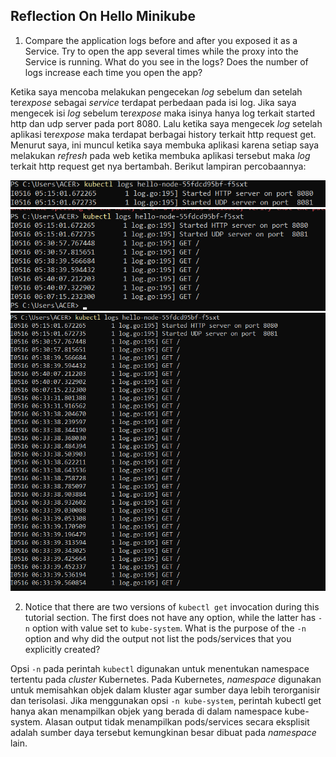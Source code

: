 ## Reflection On Hello Minikube

1. Compare the application logs before and after you exposed it as a Service. Try to open the app several times while the proxy into the Service is running. What do you see in the logs? Does the number of logs increase each time you open the app?

Ketika saya mencoba melakukan pengecekan *log* sebelum dan setelah ter*expose* sebagai *service* terdapat perbedaan pada isi log. Jika saya mengecek isi *log* sebelum ter*expose* maka isinya hanya log terkait started http dan udp server pada port 8080. Lalu ketika saya mengecek *log* setelah aplikasi ter*expose* maka terdapat berbagai history terkait http request get. Menurut saya, ini muncul ketika saya membuka aplikasi karena setiap saya melakukan *refresh* pada web ketika membuka aplikasi tersebut maka *log* terkait http request get nya bertambah. Berikut lampiran percobaannya: <br>

![before expose](before.png) <br>
![after expose](after.png) <br>
![after expose & refresh](refresheffect.png) <br>

2. Notice that there are two versions of `kubectl get` invocation during this tutorial section. The first does not have any option, while the latter has `-n` option with value set to `kube-system`. What is the purpose of the `-n` option and why did the output not list the pods/services that you explicitly created? <br>

Opsi `-n` pada perintah `kubectl` digunakan untuk menentukan namespace tertentu pada *cluster* Kubernetes. Pada Kubernetes, *namespace* digunakan untuk memisahkan objek dalam kluster agar sumber daya lebih terorganisir dan terisolasi. Jika menggunakan opsi `-n kube-system`, perintah kubectl get hanya akan menampilkan objek yang berada di dalam namespace kube-system. Alasan output tidak menampilkan pods/services secara eksplisit adalah sumber daya tersebut kemungkinan besar dibuat pada *namespace* lain. <br>

 

